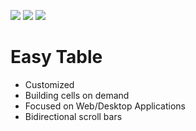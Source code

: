[![](https://img.shields.io/pub/v/easy_table.svg)](https://pub.dev/packages/easy_table) [![](https://img.shields.io/badge/Flutter-%E2%9D%A4-red)](https://flutter.dev/) ![](https://img.shields.io/badge/final%20version-as%20soon%20as%20possible-blue)

# Easy Table

* Customized
* Building cells on demand
* Focused on Web/Desktop Applications
* Bidirectional scroll bars